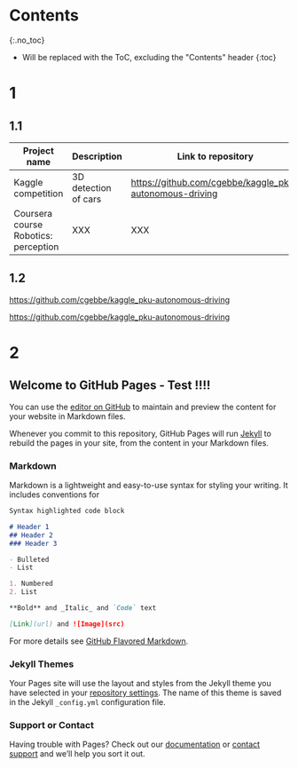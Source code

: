 # Contents
{:.no_toc}

* Will be replaced with the ToC, excluding the "Contents" header
{:toc}

# 1

## 1.1

| Project name                         | Description          | Link to repository                                      |
| ------------------------------------ | -------------------- | ------------------------------------------------------- |
| Kaggle competition                   | 3D detection of cars | <https://github.com/cgebbe/kaggle_pku-autonomous-driving> |
| Coursera course Robotics: perception | XXX                  | XXX                                                     |


## 1.2
https://github.com/cgebbe/kaggle_pku-autonomous-driving

<https://github.com/cgebbe/kaggle_pku-autonomous-driving>

# 2

## Welcome to GitHub Pages - Test !!!!

You can use the [editor on GitHub](https://github.com/cgebbe/cgebbe.github.io/edit/master/index.md) to maintain and preview the content for your website in Markdown files.

Whenever you commit to this repository, GitHub Pages will run [Jekyll](https://jekyllrb.com/) to rebuild the pages in your site, from the content in your Markdown files.

### Markdown

Markdown is a lightweight and easy-to-use syntax for styling your writing. It includes conventions for

```markdown
Syntax highlighted code block

# Header 1
## Header 2
### Header 3

- Bulleted
- List

1. Numbered
2. List

**Bold** and _Italic_ and `Code` text

[Link](url) and ![Image](src)
```

For more details see [GitHub Flavored Markdown](https://guides.github.com/features/mastering-markdown/).

### Jekyll Themes

Your Pages site will use the layout and styles from the Jekyll theme you have selected in your [repository settings](https://github.com/cgebbe/cgebbe.github.io/settings). The name of this theme is saved in the Jekyll `_config.yml` configuration file.

### Support or Contact

Having trouble with Pages? Check out our [documentation](https://help.github.com/categories/github-pages-basics/) or [contact support](https://github.com/contact) and we’ll help you sort it out.
